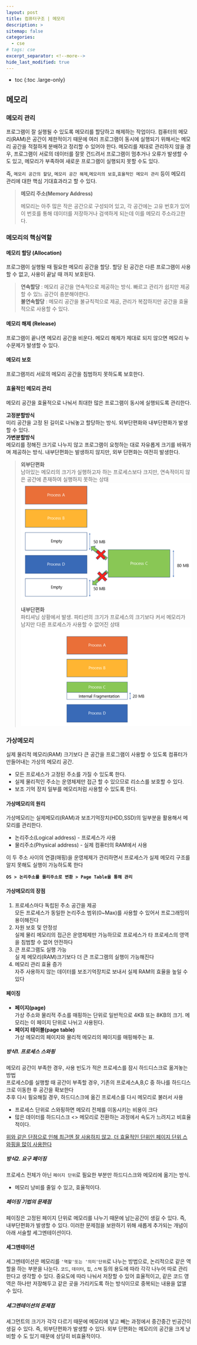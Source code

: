 ```yaml
---
layout: post
title: 컴퓨터구조 | 메모리
description: >
sitemap: false
categories: 
  - cse 
# tags: cse
excerpt_separator: <!--more-->
hide_last_modified: true
---
```

* toc
{:toc .large-only}
<!--more-->

## 메모리

### 메모리 관리 

프로그램이 잘 실행될 수 있도록 메모리를 할당하고 해제하는 작업이다. 컴퓨터의 메모리(RAM)은 공간이 제한적이기 때문에 여러 프로그램이 동시에 실행되기 위해서는 메모리 공간을 적절하게 분배하고 정리할 수 있어야 한다. 메모리를 제대로 관리하지 않을 경우, 프로그램이 서로의 데이터를 잘못 건드려서 프로그램이 멈추거나 오류가 발생할 수도 있고, 메모리가 부족하여 새로운 프로그램이 실행되지 못할 수도 있다.

즉, `메모리 공간의 할당`, `메모리 공간 해제`,`메모리의 보호`,`효율적인 메모리 관리` 등이 메모리 관리에 대한 핵심 기대효과라고 할 수 있다.

> **메모리 주소(Memory Address)**
>
> 메모리는 아주 많은 작은 공간으로 구성되어 있고, 각 공간에는 고유 번호가 있어 이 번호를 통해 데이터를 저장하거나 검색하게 되는데 이를 메모리 주소라고한다.

### 메모리의 핵심역할

#### 메모리 할당 (Allocation)

프로그램이 실행될 때 필요한 메모리 공간을 할당. 할당 된 공간은 다른 프로그램이 사용할 수 없고, 사용이 끝날 때 까지 보호된다.<br>

> **연속할당** : 메모리 공간을 연속적으로 제공하는 방식. 빠르고 관리가 쉽지만 제공할 수 있느 공간이 충분해야한다.<br>**불연속할당** : 메모리 공간을 불규칙적으로 제공, 관리가 복잡하지만 공간을 효율적으로 사용할 수 있다.<br>

#### 메모리 해제 (Release)

프로그램이 끝나면 메모리 공간을 비운다. 메모리 해제가 제대로 되지 않으면 메모리 누수문제가 발생할 수 있다.

#### 메모리 보호 

프로그램끼리 서로의 메모리 공간을 침범하지 못하도록 보호한다.

#### 효율적인 메모리 관리

메모리 공간을 효율적으로 나눠서 최대한 많은 프로그램이 동시에 실행되도록 관리한다.

**고정분할방식** <br>미리 공간을 고정 된 길이로 나눠놓고 할당하는 방식. 외부단편화와 내부단편화가 발생할 수 있다.<br>**가변분할방식** <br> 메모리를 정해진 크기로 나누지 않고 프로그램이 요청하는 대로 자유롭게 크기를 바꿔가며 제공하는 방식. 내부단편화는 발생하지 않지만, 외부 단편화는 여전히 발생한다.

>**외부단편화**<br>남아있는 메모리의 크기가 실행하고자 하는 프로세스보다 크지만, 연속적이지 않은 공간에 존재하여 실행하지 못하는 상태<br>![image-20250320112907088](../../images/2025-03-19-cse4/image-20250320112907088.png)
>
>**내부단편화**<br>파티셔닝 상황에서 발생. 파티션의 크기가 프로세스의 크기보다 커서 메모리가 남지만 다른 프로세스가 사용할 수 없어진 상태<br>![image-20250320114001858](../../images/2025-03-19-cse4/image-20250320114001858.png)

### 가상메모리

실제 물리적 메모리(RAM) 크기보다 큰 공간을 프로그램이 사용할 수 있도록 컴퓨터가 만들어내는 가상의 메모리 공간.  

- 모든 프로세스가 고정된 주소를 가질 수 있도록 한다.
- 실제 물리적인 주소는 운영체제만 접근 할 수 있으므로 리소스를 보호할 수 있다.
- 보조 기억 장치 일부를 메모리처럼 사용할 수 있도록 한다.

#### 가상메모리의 원리

가상메모리는 실제메모리(RAM)과 보조기억장치(HDD,SSD)의 일부분을 활용해서 메모리를 관리한다.

- 논리주소(Logical address) - 프로세스가 사용
- 물리주소(Physical address) - 실제 컴퓨터의 RAM에서 사용 

이 두 주소 사이의 연결(매핑)을 운영체제가 관리하면서 프로세스가 실제 메모리 구조를 알지 못해도 실행이 가능하도록 한다

**`OS > 논리주소를 물리주소로 변환 > Page Table을 통해 관리`**

#### 가상메모리의 장점

1. 프로세스마다 독립된 주소 공간을 제공<br>모든 프로세스가 동일한 논리주소 범위(0~Max)를 사용할 수 있어서 프로그래밍이 용이해진다
2. 자원 보호 및 안정성<br>실제 물리 메모리의 접근은 운영체제만 가능하므로 프로세스가 타 프로세스의 영역을 침범할 수 없어 안전하다
3. 큰 프로그램도 실행 가능<br>실 제 메모리(RAM)크기보다 더 큰 프로그램의 실행이 가능해진다
4. 메모리 관리 효율 증가<br>자주 사용하지 않는 데이터를 보조기억장치로 보내서 실제 RAM의 효율을 높일 수 있다

#### 페이징

* **페이지(page)**<br>가상 주소와 물리적 주소를 매핑하는 단위로 일반적으로 4KB 또는 8KB의 크기. 메모리는 이 페이지 단위로 나뉘고 사용된다.
* **페이지 테이블(page table)**<br>가상 메모리의 페이지와 물리적 메모리의 페이지를 매핑해주는 표.

##### 방식1. 프로세스 스와핑

메모리 공간이 부족한 경우, 사용 빈도가 적은 프로세스를 잠시 하드디스크로 옮겨놓는 방법<br>프로세스D를 실행할 때 공간이 부족할 경우, 기존의 프로세스A,B,C 중 하나를 하드디스크로 이동한 후 공간을 확보한다<br>추후 다시 필요해질 경우, 하드디스크에 옮긴 프로세스를 다시 메모리로 불러서 사용

- 프로세스 단위로 스와핑하면 메모리 전체를 이동시키는 비용이 크다
- 많은 데이터를 하드디스크 <> 메모리로 전환하는 과정에서 속도가 느려지고 비효율적이다.

<u>위와 같은 단점으로 인해 최근엔 잘 사용하지 않고, 더 효율적인 단위인 페이지 단위 스와핑을 많이 사용한다</u>

##### 방식2. 요구 페이징

프로세스 전체가 아닌 `페이지 단위`로 필요한 부분만 하드디스크와 메모리에 옮기는 방식.

- 메모리 낭비를 줄일 수 있고, 효율적이다.

##### 페이징 기법의 문제점

페이징은 고정된 페이지 단위로 메모리를 나누기 때문에 남는공간이 생길 수 있다. 즉, 내부단편화가 발생할 수 있다. 이러한 문제점을 보완하기 위해 새롭게 추가되는 개념이 아래 서술할 세그멘테이션이다.

#### 세그멘테이션

세그멘테이션은 메모리를 `'역할'또는 '의미'단위`로 나누는 방법으로, 논리적으로 같은 역할을 하는 부분을 나눈다. `코드`, `데이터`, `힙`, `스택` 등의 용도에 따라 각각  나누어 따로 관리한다고 생각할 수 있다. 중요도에 따라 나눠서 저장할 수 있어 효율적이고, 같은 코드 영역은 하나만 저장해두고 같은 곳을 가리키도록 하는 방식이므로 중복되는 내용을 없앨 수 있다. 

##### 세그멘테이션의 문제점

세그먼트의 크기가 각각 다르기 때문에 메모리에 넣고 빼는 과정에서 중간중간 빈공간이 생길 수 있다. 즉, 외부단편화가 발생할 수 있다. 외부 단편화는 메모리의 공간을 크게 낭비할 수 도 있기 때문에 상당히 비효율적이다.

